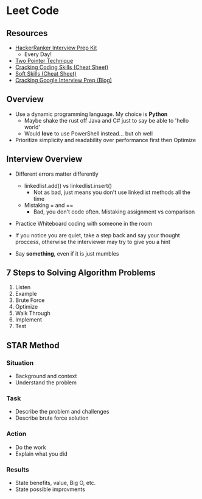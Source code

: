 # Leet Code #

## Resources ##

- [HackerRanker Interview Prep Kit](https://www.hackerrank.com/interview/interview-preparation-kit)
  - Every Day!
- [Two Pointer Technique](https://algodaily.com/lessons/using-the-two-pointer-technique)
- [Cracking Coding Skills (Cheat Sheet)](https://www.crackingthecodinginterview.com/uploads/6/5/2/8/6528028/cracking_the_coding_skills_-_v6.pdf)
- [Soft Skills (Cheat Sheet)](https://www.crackingthecodinginterview.com/uploads/6/5/2/8/6528028/cracking_the_soft_skills_-_v6.pdf)
- [Cracking Google Interview Prep (Blog)](https://www.educative.io/blog/google-coding-interview)

## Overview ##

- Use a dynamic programming language. My choice is **Python** 
  - Maybe shake the rust off Java and C# just to say be able to 'hello world'
  - Would **love** to use PowerShell instead... but oh well
- Prioritize simplicity and readability over performance first then Optimize 

## Interview Overview ##

- Different errors matter differently
  - linkedlist.add() vs linkedlist.insert()
    - Not as bad, just means you don't use linkedlist methods all the time
  - Mistaking = and ==
    - Bad, you don't code often. Mistaking assignment vs comparison

- Practice Whiteboard coding with someone in the room
- If you notice you are quiet, take a step back and say your thought proccess, otherwise the interviewer may try to give you a hint
- Say **something**, even if it is just mumbles

## 7 Steps to Solving Algorithm Problems ##

1. Listen
2. Example
3. Brute Force
4. Optimize
5. Walk Through
6. Implement
7. Test

## STAR Method ##

### **Situation** ###

- Background and context
- Understand the problem

### **Task** ###

- Describe the problem and challenges
- Describe brute force solution

### **Action** ###

- Do the work
- Explain what you did

### **Results** ###

- State benefits, value, Big O, etc.
- State possible improvments